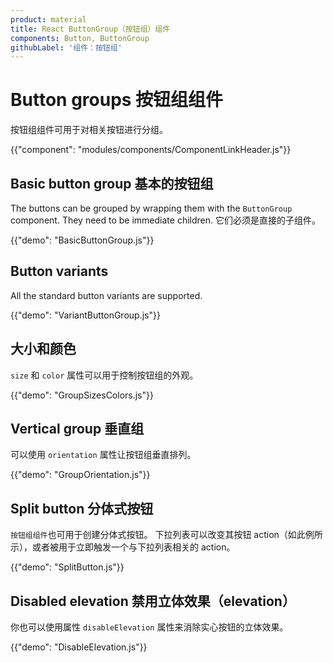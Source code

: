 ```yaml
---
product: material
title: React ButtonGroup（按钮组）组件
components: Button, ButtonGroup
githubLabel: '组件：按钮组'
---
```


# Button groups 按钮组组件

<p class="description">按钮组组件可用于对相关按钮进行分组。</p>

{{"component": "modules/components/ComponentLinkHeader.js"}}

## Basic button group 基本的按钮组

The buttons can be grouped by wrapping them with the `ButtonGroup` component. They need to be immediate children. 它们必须是直接的子组件。

{{"demo": "BasicButtonGroup.js"}}

## Button variants

All the standard button variants are supported.

{{"demo": "VariantButtonGroup.js"}}

## 大小和颜色

`size` 和 `color` 属性可以用于控制按钮组的外观。

{{"demo": "GroupSizesColors.js"}}

## Vertical group 垂直组

可以使用 `orientation` 属性让按钮组垂直排列。

{{"demo": "GroupOrientation.js"}}

## Split button 分体式按钮

`按钮组组件`也可用于创建分体式按钮。 下拉列表可以改变其按钮 action（如此例所示），或者被用于立即触发一个与下拉列表相关的 action。

{{"demo": "SplitButton.js"}}

## Disabled elevation 禁用立体效果（elevation）

你也可以使用属性 `disableElevation` 属性来消除实心按钮的立体效果。

{{"demo": "DisableElevation.js"}}
